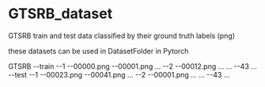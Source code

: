 # GTSRB_dataset
GTSRB train and test data classified by their ground truth labels (png)

these datasets can be used in DatasetFolder in Pytorch

GTSRB
  --train
      --1
        --00000.png
        --00001.png
        ...
      --2
        --00012.png
        ...
      ...
      --43
        ...
 --test
     --1
        --00023.png
        --00041.png
        ...
      --2
        --00001.png
        ...
      ...
      --43
        ...

